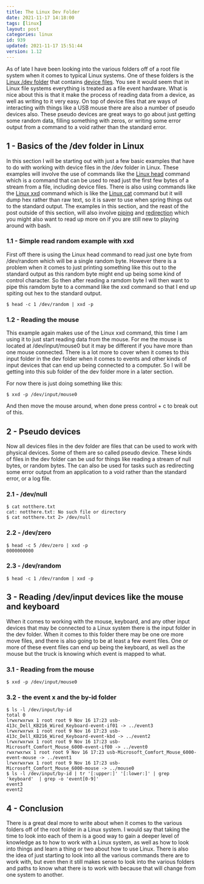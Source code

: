 ```yaml
---
title: The Linux Dev Folder
date: 2021-11-17 14:18:00
tags: [linux]
layout: post
categories: linux
id: 939
updated: 2021-11-17 15:51:44
version: 1.12
---
```


As of late I have been looking into the various folders off of a root file system when it comes to typical Linux systems. One of these folders is the [Linux \/dev folder](https://tldp.org/LDP/sag/html/dev-fs.html) that contains [device files](https://en.wikipedia.org/wiki/Device_file). You see it would seem that in Linux file systems everything is treated as a file event hardware. What is nice about this is that it make the process of reading data from a device, as well as writing to it very easy. On top of device files that are ways of interacting with things like a USB mouse there are also a number of pseudo devices also. These pseudo devices are great ways to go about just getting some random data, filling something with zeros, or writing some error output from a command to a void rather than the standard error.

<!-- more -->


## 1 - Basics of the \/dev folder in Linux

In this section I will be starting out with just a few basic examples that have to do with working with device files in the \/dev folder in Linux. These examples will involve the use of commands like the [Linux head](/2021/03/10/linux-head/) command which is a command that can be used to read just the first few bytes of a stream from a file, including device files. There is also using commands like the [Linux xxd](https://linux.die.net/man/1/xxd) command which is like the [Linux cat](/2020/11/11/linux-cat/) command but it will dump hex rather than raw text, so it is saver to use when spring things out to the standard output. The examples in this section, and the reast of the post outside of this section, will also involve [piping](/2020/10/09/linux-pipe/) and [redirection](/2020/10/02/linux-redirection/) which you might also want to read up more on if you are still new to playing around with bash.

### 1.1 - Simple read random example with xxd

First off there is using the Linux head command to read just one byte from \/dev\/random which will be a single random byte. However there is a problem when it comes to just printing something like this out to the standard output as this random byte might end up being some kind of control character. So then after reading a ramdom byte I will then want to pipe this ramdom byte to a command like the xxd command so that I end up spiting out hex to the standard output.

```
$ head -c 1 /dev/random | xxd -p
```

### 1.2 - Reading the mouse

This example again makes use of the Linux xxd command, this time I am using it to just start reading data from the mouse. For me the mouse is located at \/dev\/input\/mouse0 but it may be different if you have more than one mouse connected. There is a lot more to cover when it comes to this input folder in the dev folder when it comes to events and other kinds of input devices that can end up being connected to a computer. So I will be getting into this sub folder of the dev folder more in a later section.

For now there is just doing something like this:

```
$ xxd -p /dev/input/mouse0
```

And then move the mouse around, when done press control + c to break out of this.


## 2 - Pseudo devices

Now all devices files in the dev folder are files that can be used to work with physical devices. Some of them are so called pseudo device. These kinds of files in the dev folder can be usd for things like reading a stream of null bytes, or random bytes. The can also be used for tasks such as redirecting some error output from an application to a void rather than the standard error, or a log file.

### 2.1 - \/dev\/null

```
$ cat notthere.txt
cat: notthere.txt: No such file or directory
$ cat notthere.txt 2> /dev/null
```

### 2.2 - \/dev\/zero

```
$ head -c 5 /dev/zero | xxd -p
0000000000
```

### 2.3 - \/dev\/random

```
$ head -c 1 /dev/random | xxd -p
```

## 3 - Reading \/dev\/input devices like the mouse and keyboard

When it comes to working with the mouse, keyboard, and any other input devices that may be connected to a Linux system there is the input folder in the dev folder. When it comes to this folder there may be one ore more move files, and there is also going to be at least a few event files. One or more of these event files can end up being the keyboard, as well as the mouse but the truck is knowing which event is mapped to what.

### 3.1 - Reading from the mouse

```
$ xxd -p /dev/input/mouse0
```

### 3.2 - the event x and the by-id folder

```
$ ls -l /dev/input/by-id
total 0
lrwxrwxrwx 1 root root 9 Nov 16 17:23 usb-413c_Dell_KB216_Wired_Keyboard-event-if01 -> ../event3
lrwxrwxrwx 1 root root 9 Nov 16 17:23 usb-413c_Dell_KB216_Wired_Keyboard-event-kbd -> ../event2
lrwxrwxrwx 1 root root 9 Nov 16 17:23 usb-Microsoft_Comfort_Mouse_6000-event-if00 -> ../event0
rwxrwxrwx 1 root root 9 Nov 16 17:23 usb-Microsoft_Comfort_Mouse_6000-event-mouse -> ../event1
lrwxrwxrwx 1 root root 9 Nov 16 17:23 usb-Microsoft_Comfort_Mouse_6000-mouse -> ../mouse0
$ ls -l /dev/input/by-id | tr '[:upper:]' '[:lower:]' | grep 'keyboard'  | grep -o 'event[0-9]'
event3
event2
```

## 4 - Conclusion

There is a great deal more to write about when it comes to the various folders off of the root folder in a Linux system. I would say that taking the time to look into each of them is a good way to gain a deeper level of knowledge as to how to work with a Linux system, as well as how to look into things and learn a thing or two about how to use Linux. There is also the idea of just starting to look into all the various commands there are to work with, but even then it still makes sense to look into the various folders and paths to know what there is to work with because that will change from one system to another.
